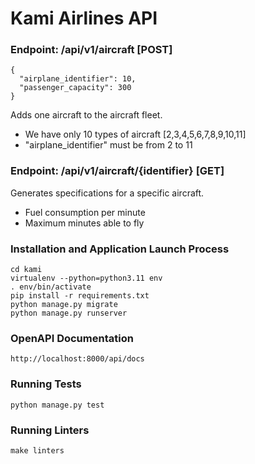 # Kami Airlines API

### Endpoint: /api/v1/aircraft [POST]
```
{
  "airplane_identifier": 10,
  "passenger_capacity": 300
}
```
Adds one aircraft to the aircraft fleet.
- We have only 10 types of aircraft [2,3,4,5,6,7,8,9,10,11]
- "airplane_identifier" must be from 2 to 11

### Endpoint: /api/v1/aircraft/{identifier} [GET]

Generates specifications for a specific aircraft.
- Fuel consumption per minute
- Maximum minutes able to fly

### Installation and Application Launch Process
```
cd kami
virtualenv --python=python3.11 env
. env/bin/activate
pip install -r requirements.txt
python manage.py migrate
python manage.py runserver
```

### OpenAPI Documentation
```
http://localhost:8000/api/docs
```

### Running Tests
```
python manage.py test
```

### Running Linters
```
make linters
```